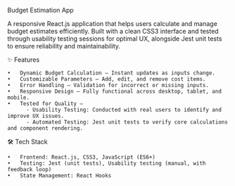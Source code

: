  Budget Estimation App

A responsive React.js application that helps users calculate and manage budget estimates efficiently. Built with a clean CSS3 interface and tested through usability testing sessions for optimal UX, alongside Jest unit tests to ensure reliability and maintainability.

✨ Features

	•	Dynamic Budget Calculation – Instant updates as inputs change.
	•	Customizable Parameters – Add, edit, and remove cost items.
	•	Error Handling – Validation for incorrect or missing inputs.
	•	Responsive Design – Fully functional across desktop, tablet, and mobile.
	•	Tested for Quality –
	      - Usability Testing: Conducted with real users to identify and improve UX issues.
	      - Automated Testing: Jest unit tests to verify core calculations and component rendering.

🛠 Tech Stack

	•	Frontend: React.js, CSS3, JavaScript (ES6+)
	•	Testing: Jest (unit tests), Usability testing (manual, with feedback loop)
	•	State Management: React Hooks



